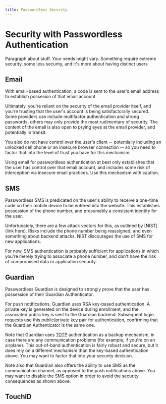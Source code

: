 ```yaml
---
title: Passwordless Security
---
```


# Security with Passwordless Authentication

Paragraph about stuff. Your needs might vary. Something require extreme security, some less security, and it's more about having distinct users

## Email
With email-based authentication, a code is sent to the user's email address to establich possesion of that email account.

Ultimately, you're reliant on the security of the email provider itself, and you're trusting that the user's account is being satisfactorally secured. Some providers can include multifactor authentication and strong passwords, others may only provide the most rudimentary of security. The content of the email is also open to prying eyes at the email provider, and potentially in transit.

You also do not have control over the user's client -- potentially including an unlocked cell phone or an insecure browser connection -- so you need to factor that into the level of trust you have for this mechanism.

Using email for passwordless authentication at best only establishes that the user has control over that email account, and includes some risk of interception via insecure email practices. Use this mechanism with caution.

## SMS
Passwordless SMS is predicated on the user's ability to receive a one-time code on their mobile device to be entered into the website. This establishes possession of the phone number, and presumably a consistant identity for the user.

Unfortunately, there are a few attack vectors for this, as outlined by [NIST](link here). Risks include the phone number being reassigned, and even something about backend attacks. NIST discourages the use of SMS for new applications.

For now, SMS authentication is probably sufficient for applications in which you're merely trying to associate a phone number, and don't have the risk of compromised data or application security.

## Guardian
Passwordless Guardian is designed to strongly prove that the user has possession of their Guardian Authenticator. 

For push notifications, Guardian uses RSA key-based authentication. A private key is generated on the device during enrollment, and the associated public key is sent to the Guardian backend. Subsequent login requests use this public/private key pair for authentication, confirming that the Guardian Authenticator is the same one.

Note that Guardian uses [TOTP](link) authentication as a backup mechanism, in case there are any communication problems (for example, if you're on an airplane). This out-of-band authentication is fairly robust and secure, but it does rely on a different mechanism than the key-based authentication above. You may want to factor that into your security decision.

Note also that Guardian also offers the ability to use SMS as the communication channel, as opposed to the push notifications above. You may want to disable the SMS option in order to avoid the security consequences as shown above.

## TouchID

